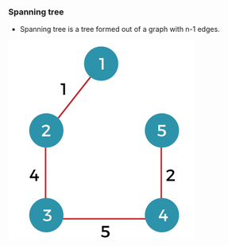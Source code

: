 ### Spanning tree

- Spanning tree is a tree formed out of a graph with n-1 edges.

![spanning tree](spanning_tree.png)
